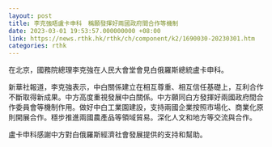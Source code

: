 ```yaml
---
layout: post
title: 李克強晤盧卡申科　稱願發揮好兩國政府間合作等機制
date: 2023-03-01 19:53:57.000000000 +08:00
link: https://news.rthk.hk/rthk/ch/component/k2/1690030-20230301.htm
categories: rthk
---
```


在北京，國務院總理李克強在人民大會堂會見白俄羅斯總統盧卡申科。

新華社報道，李克強表示，中白關係建立在相互尊重、相互信任基礎上，互利合作不斷取得新成果。中方高度重視發展中白關係。中方願同白方發揮好兩國政府間合作委員會等機制作用。做好中白工業園建設，支持兩國企業按照市場化、商業化原則開展合作。穩步推進兩國農產品等領域貿易。深化人文和地方等交流與合作。

盧卡申科感謝中方對白俄羅斯經濟社會發展提供的支持和幫助。
